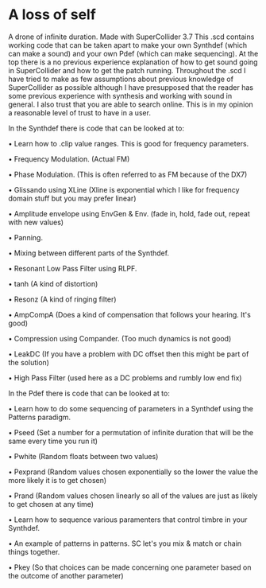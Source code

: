 # A loss of self
A drone of infinite duration.
Made with SuperCollider 3.7
This .scd contains working code that can be taken apart to make your own Synthdef (which can make a sound) and your own Pdef (which can make sequencing).
At the top there is a no previous experience explanation of how to get sound going in SuperCollider and how to get the patch running.
Throughout the .scd I have tried to make as few assumptions about previous knowledge of SuperCollider as possible although I have presupposed that the reader has some previous experience with synthesis and working with sound in general. I also trust that you are able to search online. This is in my opinion a reasonable level of trust to have in a user.

In the Synthdef there is code that can be looked at to: 

• Learn how to .clip value ranges. This is good for frequency parameters.

• Frequency Modulation. (Actual FM)

• Phase Modulation. (This is often referred to as FM because of the DX7)

• Glissando using XLine (Xline is exponential which I like for frequency domain stuff but you may prefer linear)

• Amplitude envelope using EnvGen & Env. (fade in, hold, fade out, repeat with new values)

• Panning.

• Mixing between different parts of the Synthdef.

• Resonant Low Pass Filter using RLPF.

• tanh (A kind of distortion)

• Resonz (A kind of ringing filter)

• AmpCompA (Does a kind of compensation that follows your hearing. It's good)

• Compression using Compander. (Too much dynamics is not good)

• LeakDC (If you have a problem with DC offset then this might be part of the solution)

• High Pass Filter (used here as a DC problems and rumbly low end fix)


In the Pdef there is code that can be looked at to:

• Learn how to do some sequencing of parameters in a Synthdef using the Patterns paradigm.

• Pseed (Set a number for a permutation of infinite duration that will be the same every time you run it)

• Pwhite (Random floats between two values)

• Pexprand (Random values chosen exponentially so the lower the value the more likely it is to get chosen)

• Prand (Random values chosen linearly so all of the values are just as likely to get chosen at any time)

• Learn how to sequence various paramenters that control timbre in your Synthdef.

• An example of patterns in patterns. SC let's you mix & match or chain things together.

• Pkey (So that choices can be made concerning one parameter based on the outcome of another parameter)
